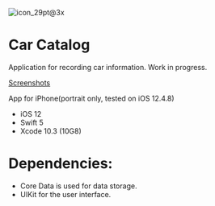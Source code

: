![icon_29pt@3x](https://user-images.githubusercontent.com/31895143/94274237-a3a25900-ff6f-11ea-8057-c737f1ca8e9a.png)
 # Car Catalog
Application for recording car information. Work in progress.

[Screenshots](https://github.com/xdrond/Car_Catalog/issues/1#issue-705136705)

App for iPhone(portrait only, tested on iOS 12.4.8)
- iOS 12
- Swift 5
- Xcode 10.3 (10G8)

# Dependencies:
- Core Data is used for data storage.
- UIKit for the user interface.
